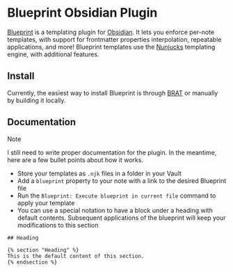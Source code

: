 # Blueprint Obsidian Plugin

[Blueprint][blueprint] is a templating plugin for [Obsidian][obsidian]. 
It lets you enforce per-note templates, with support for frontmatter properties interpolation, repeatable applications, and more!
Blueprint templates use the [Nunjucks][nunjucks] templating engine, with additional features.


## Install

Currently, the easiest way to install Blueprint is through [BRAT][brat] or manually by building it locally.

## Documentation

> [!NOTE]
> I still need to write proper documentation for the plugin.
> In the meantime, here are a few bullet points about how it works.

- Store your templates as `.njk` files in a folder in your Vault
- Add a `blueprint` property to your note with a link to the desired Blueprint file
- Run the `Blueprint: Execute blueprint in current file` command to apply your template
- You can use a special notation to have a block under a heading with default contents. 
  Subsequent applications of the blueprint will keep your modifications to this section

```jinja2
## Heading

{% section "Heading" %}
This is the default content of this section.
{% endsection %}
```

[blueprint]: https://github.com/madx/blueprint-obsidian-plugin
[obsidian]: https://obsidian.md/
[nunjucks]: https://mozilla.github.io/nunjucks/
[brat]: https://github.com/TfTHacker/obsidian42-brat
